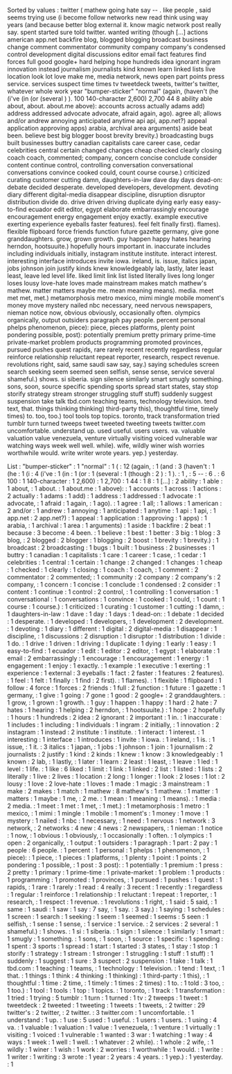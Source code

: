 Sorted by values :
twitter ( mathew going hate say -- . like people , said seems trying use (i become follow networks new read think using way years (and because better blog external it. know magic network post really say. spent started sure told twitter. wanted writing (though [...] actions american app.net backfire blog, blogged blogging broadcast business change comment commentator community company company's condensed control development digital discussions editor email fact features find forces full good google+ hard helping hope hundreds idea ignorant ingram innovation instead journalism journalists kind known learn linked lists live location look lot love make me, media network, news open part points press service. services suspect time times tv tweetdeck tweets, twitter's twitter, whatever whole work year "bumper-sticker" "normal" (again, (haven't (he (i've (in (or (several ) ). 100 140-character 2,600) 2,700 44 8 ability able about, about. about.me above): accounts across actually adams add) address addressed advocate advocate, afraid again, ago). agree all; allows and/or andrew annoying anticipated anytime api api, app.net?) appeal application approving apps) arabia, archival area arguments) aside beat been. believe best big blogger boost brevity brevity.) broadcasting bugs built businesses buttry canadian capitalists care career case, cedar celebrities central certain changed changes cheap checked clearly closing coach coach, commented; company, concern concise conclude consider content continue control, controlling conversation conversational conversations convince cooked could, count course course.) criticized curating customer cutting damn, daughters-in-law dave day days dead-on: debate decided desperate. developed developers, development. devoting diary different digital-media disappear discipline, disruption disruptor distribution divide do. drive driven driving duplicate dying early easy easy-to-find ecuador edit editor, egypt elaborate embarrassingly encourage encouragement energy engagement enjoy exactly. example executive exerting experience eyeballs faster features). feel felt finally first). flames). flexible flipboard force friends function future gazette germany, give gone granddaughters. grow, grown growth. guy happen happy hates hearing herndon, hootsuuite.) hopefully hours important in. inaccurate includes including individuals initially, instagram institute institute. interact interest. interesting interface introduces invite iowa. ireland, is. issue, italics japan, jobs johnson join justify kinds knew knowledgeably lab, lastly, later least least, leave led level life. liked limit link list listed literally lives long longer loses lousy love-hate loves made mainstream makes match mathew's mathew. matter matters maybe me. mean meaning means). media. meet met met, met.) metamorphosis metro mexico, mimi mingle mobile moment's money move mystery nailed nbc necessary, need nervous newspapers, nieman notice now, obvious obviously, occasionally often. olympics organically, output outsiders paragraph pay people. percent personal phelps phenomenon, piece): piece, pieces platforms, plenty point pondering possible, post): potentially premium pretty primary prime-time private-market problem products programming promoted provinces, pursued pushes quest rapids, rare rarely recent recently regardless regular reinforce relationship reluctant repeat reporter, research, respect revenue. revolutions right, said, same saudi saw say, say.) saying schedules screen search seeking seem seemed seen selfish, sense sense, service several shameful.) shows. si siberia. sign silence similarly smart smugly something. sons, soon, source specific spending sports spread start states, stay stop storify strategy stream stronger struggling stuff stuff) suddenly suggest suspension take talk tbd.com teaching teams, technology television. tend text, that. things thinking thinking) third-party this), thoughtful time, timely times) to. too, too.) tool tools top topics. toronto, track transformation tried tumblr turn turned tweeps tweet tweeted tweeting tweets twitter.com uncomfortable. understand up. used useful. users users. va. valuable valuation value venezuela, venture virtually visiting voiced vulnerable war watching ways week well well. while). wife, wildly winer wish worries worthwhile would. write writer wrote years. yep.) yesterday. 

List :
"bumper-sticker" : 1
"normal" : 1
( : 12
(again, : 1
(and : 3
(haven't : 1
(he : 1
(i : 4
(i've : 1
(in : 1
(or : 1
(several : 1
(though : 2
) : 1
). : 1
, : 5
-- : 6
. : 6
100 : 1
140-character : 1
2,600) : 1
2,700 : 1
44 : 1
8 : 1
[...] : 2
ability : 1
able : 1
about, : 1
about. : 1
about.me : 1
above): : 1
accounts : 1
across : 1
actions : 2
actually : 1
adams : 1
add) : 1
address : 1
addressed : 1
advocate : 1
advocate, : 1
afraid : 1
again, : 1
ago). : 1
agree : 1
all; : 1
allows : 1
american : 2
and/or : 1
andrew : 1
annoying : 1
anticipated : 1
anytime : 1
api : 1
api, : 1
app.net : 2
app.net?) : 1
appeal : 1
application : 1
approving : 1
apps) : 1
arabia, : 1
archival : 1
area : 1
arguments) : 1
aside : 1
backfire : 2
beat : 1
because : 3
become : 4
been. : 1
believe : 1
best : 1
better : 3
big : 1
blog : 3
blog, : 2
blogged : 2
blogger : 1
blogging : 2
boost : 1
brevity : 1
brevity.) : 1
broadcast : 2
broadcasting : 1
bugs : 1
built : 1
business : 2
businesses : 1
buttry : 1
canadian : 1
capitalists : 1
care : 1
career : 1
case, : 1
cedar : 1
celebrities : 1
central : 1
certain : 1
change : 2
changed : 1
changes : 1
cheap : 1
checked : 1
clearly : 1
closing : 1
coach : 1
coach, : 1
comment : 2
commentator : 2
commented; : 1
community : 2
company : 2
company's : 2
company, : 1
concern : 1
concise : 1
conclude : 1
condensed : 2
consider : 1
content : 1
continue : 1
control : 2
control, : 1
controlling : 1
conversation : 1
conversational : 1
conversations : 1
convince : 1
cooked : 1
could, : 1
count : 1
course : 1
course.) : 1
criticized : 1
curating : 1
customer : 1
cutting : 1
damn, : 1
daughters-in-law : 1
dave : 1
day : 1
days : 1
dead-on: : 1
debate : 1
decided : 1
desperate. : 1
developed : 1
developers, : 1
development : 2
development. : 1
devoting : 1
diary : 1
different : 1
digital : 2
digital-media : 1
disappear : 1
discipline, : 1
discussions : 2
disruption : 1
disruptor : 1
distribution : 1
divide : 1
do. : 1
drive : 1
driven : 1
driving : 1
duplicate : 1
dying : 1
early : 1
easy : 1
easy-to-find : 1
ecuador : 1
edit : 1
editor : 2
editor, : 1
egypt : 1
elaborate : 1
email : 2
embarrassingly : 1
encourage : 1
encouragement : 1
energy : 1
engagement : 1
enjoy : 1
exactly. : 1
example : 1
executive : 1
exerting : 1
experience : 1
external : 3
eyeballs : 1
fact : 2
faster : 1
features : 2
features). : 1
feel : 1
felt : 1
finally : 1
find : 2
first). : 1
flames). : 1
flexible : 1
flipboard : 1
follow : 4
force : 1
forces : 2
friends : 1
full : 2
function : 1
future : 1
gazette : 1
germany, : 1
give : 1
going : 7
gone : 1
good : 2
google+ : 2
granddaughters. : 1
grow, : 1
grown : 1
growth. : 1
guy : 1
happen : 1
happy : 1
hard : 2
hate : 7
hates : 1
hearing : 1
helping : 2
herndon, : 1
hootsuuite.) : 1
hope : 2
hopefully : 1
hours : 1
hundreds : 2
idea : 2
ignorant : 2
important : 1
in. : 1
inaccurate : 1
includes : 1
including : 1
individuals : 1
ingram : 2
initially, : 1
innovation : 2
instagram : 1
instead : 2
institute : 1
institute. : 1
interact : 1
interest. : 1
interesting : 1
interface : 1
introduces : 1
invite : 1
iowa. : 1
ireland, : 1
is. : 1
issue, : 1
it. : 3
italics : 1
japan, : 1
jobs : 1
johnson : 1
join : 1
journalism : 2
journalists : 2
justify : 1
kind : 2
kinds : 1
knew : 1
know : 3
knowledgeably : 1
known : 2
lab, : 1
lastly, : 1
later : 1
learn : 2
least : 1
least, : 1
leave : 1
led : 1
level : 1
life. : 1
like : 6
liked : 1
limit : 1
link : 1
linked : 2
list : 1
listed : 1
lists : 2
literally : 1
live : 2
lives : 1
location : 2
long : 1
longer : 1
look : 2
loses : 1
lot : 2
lousy : 1
love : 2
love-hate : 1
loves : 1
made : 1
magic : 3
mainstream : 1
make : 2
makes : 1
match : 1
mathew : 8
mathew's : 1
mathew. : 1
matter : 1
matters : 1
maybe : 1
me, : 2
me. : 1
mean : 1
meaning : 1
means). : 1
media : 2
media. : 1
meet : 1
met : 1
met, : 1
met.) : 1
metamorphosis : 1
metro : 1
mexico, : 1
mimi : 1
mingle : 1
mobile : 1
moment's : 1
money : 1
move : 1
mystery : 1
nailed : 1
nbc : 1
necessary, : 1
need : 1
nervous : 1
network : 3
network, : 2
networks : 4
new : 4
news : 2
newspapers, : 1
nieman : 1
notice : 1
now, : 1
obvious : 1
obviously, : 1
occasionally : 1
often. : 1
olympics : 1
open : 2
organically, : 1
output : 1
outsiders : 1
paragraph : 1
part : 2
pay : 1
people : 6
people. : 1
percent : 1
personal : 1
phelps : 1
phenomenon, : 1
piece): : 1
piece, : 1
pieces : 1
platforms, : 1
plenty : 1
point : 1
points : 2
pondering : 1
possible, : 1
post : 3
post): : 1
potentially : 1
premium : 1
press : 2
pretty : 1
primary : 1
prime-time : 1
private-market : 1
problem : 1
products : 1
programming : 1
promoted : 1
provinces, : 1
pursued : 1
pushes : 1
quest : 1
rapids, : 1
rare : 1
rarely : 1
read : 4
really : 3
recent : 1
recently : 1
regardless : 1
regular : 1
reinforce : 1
relationship : 1
reluctant : 1
repeat : 1
reporter, : 1
research, : 1
respect : 1
revenue. : 1
revolutions : 1
right, : 1
said : 5
said, : 1
same : 1
saudi : 1
saw : 1
say : 7
say, : 1
say. : 3
say.) : 1
saying : 1
schedules : 1
screen : 1
search : 1
seeking : 1
seem : 1
seemed : 1
seems : 5
seen : 1
selfish, : 1
sense : 1
sense, : 1
service : 1
service. : 2
services : 2
several : 1
shameful.) : 1
shows. : 1
si : 1
siberia. : 1
sign : 1
silence : 1
similarly : 1
smart : 1
smugly : 1
something. : 1
sons, : 1
soon, : 1
source : 1
specific : 1
spending : 1
spent : 3
sports : 1
spread : 1
start : 1
started : 3
states, : 1
stay : 1
stop : 1
storify : 1
strategy : 1
stream : 1
stronger : 1
struggling : 1
stuff : 1
stuff) : 1
suddenly : 1
suggest : 1
sure : 3
suspect : 2
suspension : 1
take : 1
talk : 1
tbd.com : 1
teaching : 1
teams, : 1
technology : 1
television. : 1
tend : 1
text, : 1
that. : 1
things : 1
think : 4
thinking : 1
thinking) : 1
third-party : 1
this), : 1
thoughtful : 1
time : 2
time, : 1
timely : 1
times : 2
times) : 1
to. : 1
told : 3
too, : 1
too.) : 1
tool : 1
tools : 1
top : 1
topics. : 1
toronto, : 1
track : 1
transformation : 1
tried : 1
trying : 5
tumblr : 1
turn : 1
turned : 1
tv : 2
tweeps : 1
tweet : 1
tweetdeck : 2
tweeted : 1
tweeting : 1
tweets : 1
tweets, : 2
twitter : 29
twitter's : 2
twitter, : 2
twitter. : 3
twitter.com : 1
uncomfortable. : 1
understand : 1
up. : 1
use : 5
used : 1
useful. : 1
users : 1
users. : 1
using : 4
va. : 1
valuable : 1
valuation : 1
value : 1
venezuela, : 1
venture : 1
virtually : 1
visiting : 1
voiced : 1
vulnerable : 1
wanted : 3
war : 1
watching : 1
way : 4
ways : 1
week : 1
well : 1
well. : 1
whatever : 2
while). : 1
whole : 2
wife, : 1
wildly : 1
winer : 1
wish : 1
work : 2
worries : 1
worthwhile : 1
would. : 1
write : 1
writer : 1
writing : 3
wrote : 1
year : 2
years : 4
years. : 1
yep.) : 1
yesterday. : 1
